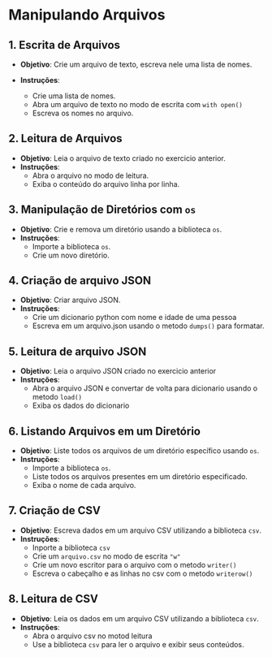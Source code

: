 # Manipulando Arquivos

## 1. Escrita de Arquivos

- **Objetivo**: Crie um arquivo de texto, escreva nele uma lista de nomes.

- **Instruções**:
  - Crie uma lista de nomes.
  - Abra um arquivo de texto no modo de escrita com `with open()`
  - Escreva os nomes no arquivo.

## 2. Leitura de Arquivos

- **Objetivo**: Leia o arquivo de texto criado no exercicio anterior.
- **Instruções**:
  - Abra o arquivo no modo de leitura.
  - Exiba o conteúdo do arquivo linha por linha.

## 3. Manipulação de Diretórios com `os`

- **Objetivo**: Crie e remova um diretório usando a biblioteca `os`.
- **Instruções**:
  - Importe a biblioteca `os`.
  - Crie um novo diretório.

## 4. Criação de arquivo JSON

- **Objetivo**: Criar arquivo JSON.
- **Instruções**:
  - Crie um dicionario python com nome e idade de uma pessoa
  - Escreva em um arquivo.json usando o metodo `dumps()` para formatar.

## 5. Leitura de arquivo JSON

- **Objetivo**: Leia o arquivo JSON criado no exercicio anterior
- **Instruções**:
  - Abra o arquivo JSON e convertar de volta para dicionario usando o metodo `load()`
  - Exiba os dados do dicionario

## 6. Listando Arquivos em um Diretório

- **Objetivo**: Liste todos os arquivos de um diretório específico usando `os`.
- **Instruções**:
  - Importe a biblioteca `os`.
  - Liste todos os arquivos presentes em um diretório especificado.
  - Exiba o nome de cada arquivo.

## 7. Criação de CSV

- **Objetivo**: Escreva dados em um arquivo CSV utilizando a biblioteca `csv`.
- **Instruções**:
  - Inporte a biblioteca `csv`
  - Crie um `arquivo.csv` no modo de escrita `"w"`
  - Crie um novo escritor para o arquivo com o metodo `writer()`
  - Escreva o cabeçalho e as linhas no csv com o metodo `writerow()`

## 8. Leitura de CSV

- **Objetivo**: Leia os dados em um arquivo CSV utilizando a biblioteca `csv`.
- **Instruções**:
  - Abra o arquivo csv no motod leitura
  - Use a biblioteca `csv` para ler o arquivo e exibir seus conteúdos.
